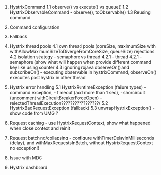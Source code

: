 1. HystrixCommand
    1.1 observe() vs execute() vs queue()
    1.2 HystrixObservableCommand - observe(), toObservable()
    1.3 Reusing command

2. Command configuration

3. Fallback

4. Hystrix thread pools
    4.1 own thread pools (coreSize, maximumSize with withAllowMaximumSizeToDivergeFromCoreSize, queueSize) rejections
    4.2 isolation strategy - semaphore vs thread
        4.2.1 - thread
        4.2.1 - semaphore (show what will happen when provide different command key like using counter
    4.3 ignoring rxjava observeOn() and subscribeOn() - executing observable in hystrixCommand, observeOn() execuites post hystrix in other thread

5. Hystrix error handling
    5.1 HystrixRuntimeException (failure types)
        - command exception,
        - timeout (add more than 1 sec),
        - shorcircuit (uncomment withCircuitBreakerForceOpen)
        - rejectedThreadExecution?????????????????/
    5.2 HystrixBadRequestException (fallback)
    5.3 unwrapHystrixException() - show code from UMG ?

6. Request caching - use HystrixRequestContext, show what happened when close context and reinit

7. Request batching/collapsing - configure withTimerDelayInMilliseconds (delay), and withMaxRequestsInBatch, without HystrixRequestContext no exception!!

8. Issue with MDC

9. Hystrix dashboard

